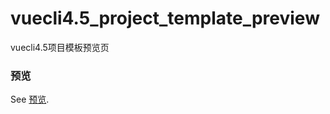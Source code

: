 # vuecli4.5_project_template_preview
vuecli4.5项目模板预览页

### 预览
See [预览](https://volodyan.github.io/vuecli4.5_project_template_preview/).
